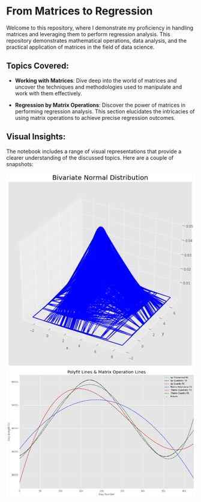 # From Matrices to Regression

Welcome to this repository, where I demonstrate my proficiency in handling matrices and leveraging them to perform regression analysis. This repository demonstrates mathematical operations, data analysis, and the practical application of matrices in the field of data science.

## Topics Covered:
- **Working with Matrices**: Dive deep into the world of matrices and uncover the techniques and methodologies used to manipulate and work with them effectively.
  
- **Regression by Matrix Operations**: Discover the power of matrices in performing regression analysis. This section elucidates the intricacies of using matrix operations to achieve precise regression outcomes.

## Visual Insights:

The notebook includes a range of visual representations that provide a clearer understanding of the discussed topics. Here are a couple of snapshots:

![Bivariate Normal Distribution](Bi_Normal.png)
![Lines of Best Fit](Lines_of_best_fit.png)
